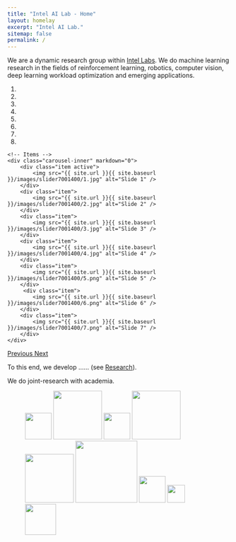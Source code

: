```yaml
---
title: "Intel AI Lab - Home"
layout: homelay
excerpt: "Intel AI Lab."
sitemap: false
permalink: /
---
```


We are a dynamic research group within [Intel Labs](https://www.intel.com/content/www/us/en/research/overview.html). We do machine learning research in the fields of reinforcement learning, robotics, computer vision, deep learning workload optimization and emerging applications.


<div markdown="0" id="carousel" class="carousel slide" data-ride="carousel" data-interval="4000" data-pause="hover" >
    <!-- Menu -->
    <ol class="carousel-indicators">
        <li data-target="#carousel" data-slide-to="0" class="active"></li>
        <li data-target="#carousel" data-slide-to="1"></li>
        <li data-target="#carousel" data-slide-to="2"></li>
        <li data-target="#carousel" data-slide-to="3"></li>
        <li data-target="#carousel" data-slide-to="4"></li>
        <li data-target="#carousel" data-slide-to="5"></li>
        <li data-target="#carousel" data-slide-to="6"></li>
        <li data-target="#carousel" data-slide-to="7"></li>
    </ol>

    <!-- Items -->
    <div class="carousel-inner" markdown="0">
        <div class="item active">
            <img src="{{ site.url }}{{ site.baseurl }}/images/slider7001400/1.jpg" alt="Slide 1" />
        </div>
        <div class="item">
            <img src="{{ site.url }}{{ site.baseurl }}/images/slider7001400/2.jpg" alt="Slide 2" />
        </div>
        <div class="item">
            <img src="{{ site.url }}{{ site.baseurl }}/images/slider7001400/3.jpg" alt="Slide 3" />
        </div>
        <div class="item">
            <img src="{{ site.url }}{{ site.baseurl }}/images/slider7001400/4.jpg" alt="Slide 4" />
        </div>
        <div class="item">
            <img src="{{ site.url }}{{ site.baseurl }}/images/slider7001400/5.png" alt="Slide 5" />
        </div>       
         <div class="item">
            <img src="{{ site.url }}{{ site.baseurl }}/images/slider7001400/6.png" alt="Slide 6" />
        </div>
        <div class="item">
            <img src="{{ site.url }}{{ site.baseurl }}/images/slider7001400/7.png" alt="Slide 7" />
        </div>
    </div>
  <a class="left carousel-control" href="#carousel" role="button" data-slide="prev">
    <span class="glyphicon glyphicon-chevron-left" aria-hidden="true"></span>
    <span class="sr-only">Previous</span>
  </a>
  <a class="right carousel-control" href="#carousel" role="button" data-slide="next">
    <span class="glyphicon glyphicon-chevron-right" aria-hidden="true"></span>
    <span class="sr-only">Next</span>
  </a>
</div>




To this end, we develop ...... (see [Research](research)).


 <!-- **We are  looking for passionate interns to join the team** [(more info)]({{ site.url }}{{ site.baseurl }}/openings) **!** -->

We do joint-research with academia. 

<figure class="fourth">
  <!-- <img src="{{ site.url }}{{ site.baseurl }}/images/logopic/IL.png" style="width: 80px"> -->
  <img src="{{ site.url }}{{ site.baseurl }}/images/logopic/ucsd.png" style="width: 60px">
  <img src="{{ site.url }}{{ site.baseurl }}/images/logopic/glasgow.png" style="width: 110px">
  <img src="{{ site.url }}{{ site.baseurl }}/images/logopic/asu.png" style="width: 60px">
  <img src="{{ site.url }}{{ site.baseurl }}/images/logopic/mila.png" style="width: 110px">
  <img src="{{ site.url }}{{ site.baseurl }}/images/logopic/berkeley.png" style="width: 110px">
  <img src="{{ site.url }}{{ site.baseurl }}/images/logopic/catania.png" style="width: 140px">
  <img src="{{ site.url }}{{ site.baseurl }}/images/logopic/utaustin.png" style="width: 60px">
  <img src="{{ site.url }}{{ site.baseurl }}/images/logopic/stanford.png" style="width: 40px">
  <img src="{{ site.url }}{{ site.baseurl }}/images/logopic/darpa.png" style="width: 70px">
</figure>










